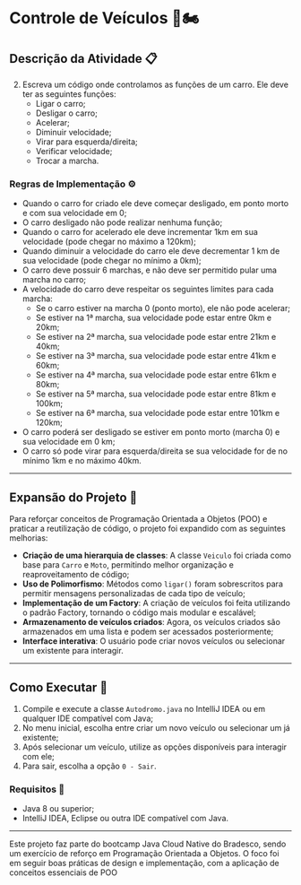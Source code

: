 # Controle de Veículos 🚗🏍️

## Descrição da Atividade 📋

2. Escreva um código onde controlamos as funções de um carro. Ele deve ter as seguintes funções:
    - Ligar o carro;
    - Desligar o carro;
    - Acelerar;
    - Diminuir velocidade;
    - Virar para esquerda/direita;
    - Verificar velocidade;
    - Trocar a marcha.

### Regras de Implementação ⚙️

- Quando o carro for criado ele deve começar desligado, em ponto morto e com sua velocidade em 0;
- O carro desligado não pode realizar nenhuma função;
- Quando o carro for acelerado ele deve incrementar 1km em sua velocidade (pode chegar no máximo a 120km);
- Quando diminuir a velocidade do carro ele deve decrementar 1 km de sua velocidade (pode chegar no mínimo a 0km);
- O carro deve possuir 6 marchas, e não deve ser permitido pular uma marcha no carro;
- A velocidade do carro deve respeitar os seguintes limites para cada marcha:
    - Se o carro estiver na marcha 0 (ponto morto), ele não pode acelerar;
    - Se estiver na 1ª marcha, sua velocidade pode estar entre 0km e 20km;
    - Se estiver na 2ª marcha, sua velocidade pode estar entre 21km e 40km;
    - Se estiver na 3ª marcha, sua velocidade pode estar entre 41km e 60km;
    - Se estiver na 4ª marcha, sua velocidade pode estar entre 61km e 80km;
    - Se estiver na 5ª marcha, sua velocidade pode estar entre 81km e 100km;
    - Se estiver na 6ª marcha, sua velocidade pode estar entre 101km e 120km;
- O carro poderá ser desligado se estiver em ponto morto (marcha 0) e sua velocidade em 0 km;
- O carro só pode virar para esquerda/direita se sua velocidade for de no mínimo 1km e no máximo 40km.

---

## Expansão do Projeto 🚀

Para reforçar conceitos de Programação Orientada a Objetos (POO) e praticar a reutilização de código, o projeto foi expandido com as seguintes melhorias:

- **Criação de uma hierarquia de classes**: A classe `Veiculo` foi criada como base para `Carro` e `Moto`, permitindo melhor organização e reaproveitamento de código;
- **Uso de Polimorfismo**: Métodos como `ligar()` foram sobrescritos para permitir mensagens personalizadas de cada tipo de veículo;
- **Implementação de um Factory**: A criação de veículos foi feita utilizando o padrão Factory, tornando o código mais modular e escalável;
- **Armazenamento de veículos criados**: Agora, os veículos criados são armazenados em uma lista e podem ser acessados posteriormente;
- **Interface interativa**: O usuário pode criar novos veículos ou selecionar um existente para interagir.

---

## Como Executar 🔧

1. Compile e execute a classe `Autodromo.java` no IntelliJ IDEA ou em qualquer IDE compatível com Java;
2. No menu inicial, escolha entre criar um novo veículo ou selecionar um já existente;
3. Após selecionar um veículo, utilize as opções disponíveis para interagir com ele;
4. Para sair, escolha a opção `0 - Sair`.

### Requisitos 📌
- Java 8 ou superior;
- IntelliJ IDEA, Eclipse ou outra IDE compatível com Java.

---

Este projeto faz parte do bootcamp Java Cloud Native do Bradesco, sendo um exercício de reforço em Programação Orientada a Objetos. O foco foi em seguir boas práticas de design e implementação, com a aplicação de conceitos essenciais de POO